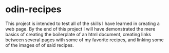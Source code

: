 # odin-recipes
This project is intended to test all of the skills I have learned in creating a web page. By the end of this project I will have demonstrated the mere basics of creating the boilerplate of an html document, creating links between several pages with some of my favorite recipes, and linking some of the images of of said recipes.